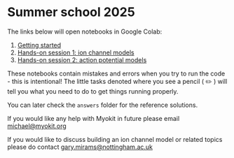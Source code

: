 # Summer school 2025

The links below will open notebooks in Google Colab:

1. [Getting started](https://colab.research.google.com/github/CardiacModelling/summer-school-2025/blob/main/Myokit_installation_and_example_simulation.ipynb)
2. [Hands-on session 1: ion channel models](https://colab.research.google.com/github/CardiacModelling/summer-school-2025/blob/main/IonChannelModelling.ipynb)
3. [Hands-on session 2: action potential models](https://colab.research.google.com/github/CardiacModelling/summer-school-2025/blob/main/Hands_on_session_2_action_potential_models.ipynb)

These notebooks contain mistakes and errors when you try to run the code - this is intentional! The little tasks denoted where you see a pencil ( :pencil2: ) will tell you what you need to do to get things running properly. 

You can later check the `answers` folder for the reference solutions.

If you would like any help with Myokit in future please email michael@myokit.org

If you would like to discuss building an ion channel model or related topics please do contact gary.mirams@nottingham.ac.uk
